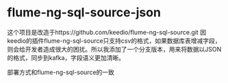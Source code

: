 # flume-ng-sql-source-json
这个项目是改造于https://github.com/keedio/flume-ng-sql-source.git
因keedio的插件flume-ng-sql-source只支持csv的格式，如果数据库表增减字段，则会给开发者造成很大的困扰。所以我添加了一个分支版本，用来将数据以JSON的格式，同步到kafka，字段语义更加清晰。

部署方式和flume-ng-sql-source的一致
